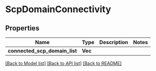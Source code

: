 # ScpDomainConnectivity

## Properties
Name | Type | Description | Notes
------------ | ------------- | ------------- | -------------
**connected_scp_domain_list** | **Vec<String>** |  | 

[[Back to Model list]](../README.md#documentation-for-models) [[Back to API list]](../README.md#documentation-for-api-endpoints) [[Back to README]](../README.md)


